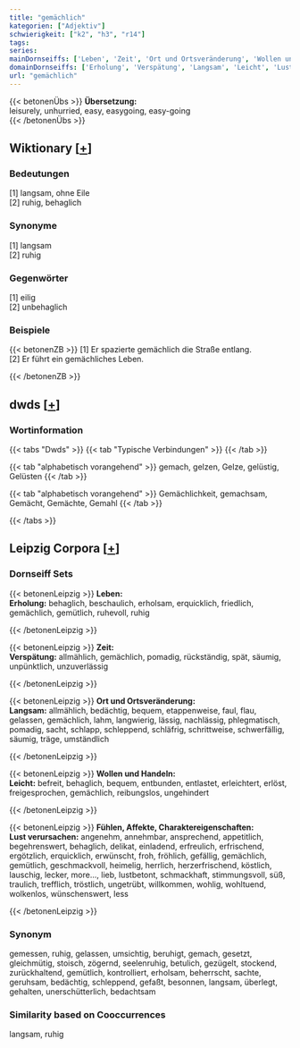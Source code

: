```yaml
---
title: "gemächlich"
kategorien: ["Adjektiv"]
schwierigkeit: ["k2", "h3", "r14"]
tags:
series:
mainDornseiffs: ['Leben', 'Zeit', 'Ort und Ortsveränderung', 'Wollen und Handeln', 'Fühlen, Affekte, Charaktereigenschaften']
domainDornseiffs: ['Erholung', 'Verspätung', 'Langsam', 'Leicht', 'Lust verursachen']
url: "gemächlich"
---
```


{{< betonenÜbs >}}
**Übersetzung:**  
leisurely, unhurried, easy, easygoing, easy-going  
{{< /betonenÜbs >}}

## Wiktionary [[+](https://de.wiktionary.org/wiki/gemächlich)]

### Bedeutungen
[1] langsam, ohne Eile  
[2] ruhig, behaglich  

### Synonyme
[1] langsam  
[2] ruhig  

### Gegenwörter
[1] eilig  
[2] unbehaglich  

### Beispiele
{{< betonenZB >}}
[1] Er spazierte gemächlich die Straße entlang.  
[2] Er führt ein gemächliches Leben.  

{{< /betonenZB >}}


## dwds [[+](https://www.dwds.de/wb/gemächlich)]

### Wortinformation
{{< tabs "Dwds" >}}
{{< tab "Typische Verbindungen" >}}
{{< /tab >}}

{{< tab "alphabetisch vorangehend" >}}
gemach, gelzen, Gelze, gelüstig, Gelüsten
{{< /tab >}}

{{< tab "alphabetisch vorangehend" >}}
Gemächlichkeit, gemachsam, Gemächt, Gemächte, Gemahl
{{< /tab >}}

{{< /tabs >}}

## Leipzig Corpora [[+](https://corpora.uni-leipzig.de/en/res?word=gemächlich&corpusId=deu_newscrawl-public_2018)]

### Dornseiff Sets
{{< betonenLeipzig >}}
**Leben:**  
**Erholung:** behaglich, beschaulich, erholsam, erquicklich, friedlich, gemächlich, gemütlich, ruhevoll, ruhig  

{{< /betonenLeipzig >}}


{{< betonenLeipzig >}}
**Zeit:**  
**Verspätung:** allmählich, gemächlich, pomadig, rückständig, spät, säumig, unpünktlich, unzuverlässig  

{{< /betonenLeipzig >}}


{{< betonenLeipzig >}}
**Ort und Ortsveränderung:**  
**Langsam:** allmählich, bedächtig, bequem, etappenweise, faul, flau, gelassen, gemächlich, lahm, langwierig, lässig, nachlässig, phlegmatisch, pomadig, sacht, schlapp, schleppend, schläfrig, schrittweise, schwerfällig, säumig, träge, umständlich  

{{< /betonenLeipzig >}}


{{< betonenLeipzig >}}
**Wollen und Handeln:**  
**Leicht:** befreit, behaglich, bequem, entbunden, entlastet, erleichtert, erlöst, freigesprochen, gemächlich, reibungslos, ungehindert  

{{< /betonenLeipzig >}}


{{< betonenLeipzig >}}
**Fühlen, Affekte, Charaktereigenschaften:**  
**Lust verursachen:** angenehm, annehmbar, ansprechend, appetitlich, begehrenswert, behaglich, delikat, einladend, erfreulich, erfrischend, ergötzlich, erquicklich, erwünscht, froh, fröhlich, gefällig, gemächlich, gemütlich, geschmackvoll, heimelig, herrlich, herzerfrischend, köstlich, lauschig, lecker, more..., lieb, lustbetont, schmackhaft, stimmungsvoll, süß, traulich, trefflich, tröstlich, ungetrübt, willkommen, wohlig, wohltuend, wolkenlos, wünschenswert, less  

{{< /betonenLeipzig >}}

### Synonym
gemessen, ruhig, gelassen, umsichtig, beruhigt, gemach, gesetzt, gleichmütig, stoisch, zögernd, seelenruhig, betulich, gezügelt, stockend, zurückhaltend, gemütlich, kontrolliert, erholsam, beherrscht, sachte, geruhsam, bedächtig, schleppend, gefaßt, besonnen, langsam, überlegt, gehalten, unerschütterlich, bedachtsam


### Similarity based on Cooccurrences
langsam, ruhig

